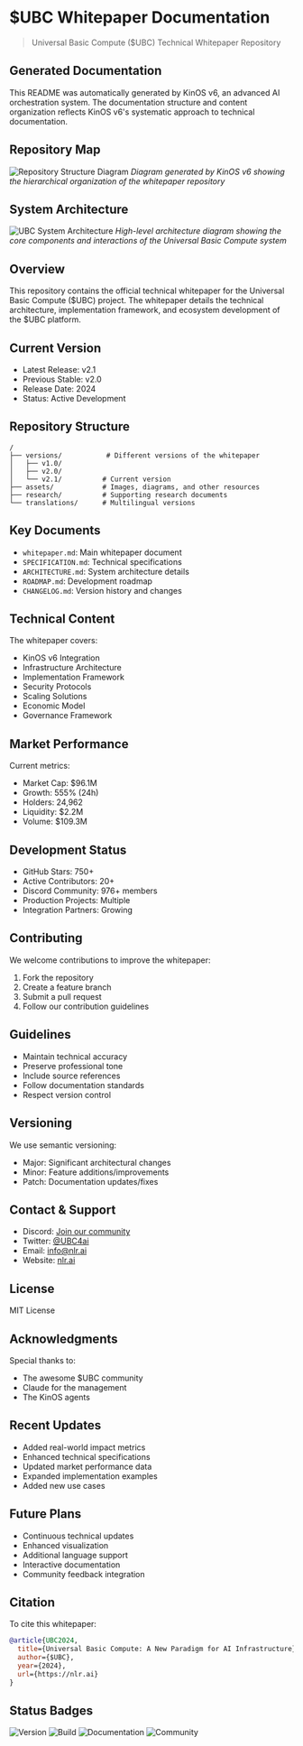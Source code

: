 # $UBC Whitepaper Documentation
> Universal Basic Compute ($UBC) Technical Whitepaper Repository

## Generated Documentation
This README was automatically generated by KinOS v6, an advanced AI orchestration system. The documentation structure and content organization reflects KinOS v6's systematic approach to technical documentation.

## Repository Map
![Repository Structure Diagram](diagram.png)
*Diagram generated by KinOS v6 showing the hierarchical organization of the whitepaper repository*

## System Architecture
![UBC System Architecture](architecture.png)
*High-level architecture diagram showing the core components and interactions of the Universal Basic Compute system*

## Overview
This repository contains the official technical whitepaper for the Universal Basic Compute ($UBC) project. The whitepaper details the technical architecture, implementation framework, and ecosystem development of the $UBC platform.

## Current Version
- Latest Release: v2.1
- Previous Stable: v2.0
- Release Date: 2024
- Status: Active Development

## Repository Structure
```
/
├── versions/           # Different versions of the whitepaper
│   ├── v1.0/
│   ├── v2.0/
│   └── v2.1/          # Current version
├── assets/            # Images, diagrams, and other resources
├── research/          # Supporting research documents
└── translations/      # Multilingual versions
```

## Key Documents
- `whitepaper.md`: Main whitepaper document
- `SPECIFICATION.md`: Technical specifications
- `ARCHITECTURE.md`: System architecture details
- `ROADMAP.md`: Development roadmap
- `CHANGELOG.md`: Version history and changes

## Technical Content
The whitepaper covers:
- KinOS v6 Integration
- Infrastructure Architecture
- Implementation Framework
- Security Protocols
- Scaling Solutions
- Economic Model
- Governance Framework

## Market Performance
Current metrics:
- Market Cap: $96.1M
- Growth: 555% (24h)
- Holders: 24,962
- Liquidity: $2.2M
- Volume: $109.3M

## Development Status
- GitHub Stars: 750+
- Active Contributors: 20+
- Discord Community: 976+ members
- Production Projects: Multiple
- Integration Partners: Growing

## Contributing
We welcome contributions to improve the whitepaper:
1. Fork the repository
2. Create a feature branch
3. Submit a pull request
4. Follow our contribution guidelines

## Guidelines
- Maintain technical accuracy
- Preserve professional tone
- Include source references
- Follow documentation standards
- Respect version control

## Versioning
We use semantic versioning:
- Major: Significant architectural changes
- Minor: Feature additions/improvements
- Patch: Documentation updates/fixes

## Contact & Support
- Discord: [Join our community](discord.gg/ubc)
- Twitter: [@UBC4ai](https://twitter.com/UBC4ai)
- Email: info@nlr.ai
- Website: [nlr.ai](https://nlr.ai)

## License
MIT License

## Acknowledgments
Special thanks to:
- The awesome $UBC community
- Claude for the management
- The KinOS agents

## Recent Updates
- Added real-world impact metrics
- Enhanced technical specifications
- Updated market performance data
- Expanded implementation examples
- Added new use cases

## Future Plans
- Continuous technical updates
- Enhanced visualization
- Additional language support
- Interactive documentation
- Community feedback integration

## Citation
To cite this whitepaper:
```bibtex
@article{UBC2024,
  title={Universal Basic Compute: A New Paradigm for AI Infrastructure},
  author={$UBC},
  year={2024},
  url={https://nlr.ai}
}
```

## Status Badges
![Version](https://img.shields.io/badge/version-2.1-blue)
![Build](https://img.shields.io/badge/build-passing-green)
![Documentation](https://img.shields.io/badge/docs-updated-green)
![Community](https://img.shields.io/badge/community-active-brightgreen)
